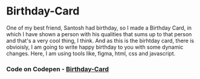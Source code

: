 # Birthday-Card

One of my best friend, Santosh had birthday, so I made a Birthday Card, in which I have shown a person with his qualities that sums up to that person and that's a very cool thing, I think. And as this is the birhtday card, there is obvioisly, I am going to write happy birthday to you with some dynamic changes. Here, I am using tools like, figma, html, css and javascript.

### Code on Codepen - [Birthday-Card](https://codepen.io/shekhar4nov/pen/poEJmaY?editors=1000)
